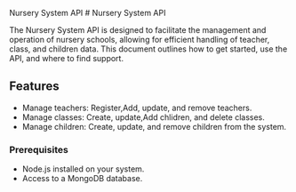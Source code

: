 Nursery System API # Nursery System API

The Nursery System API is designed to facilitate the management and operation of nursery schools, allowing for efficient handling of teacher, class, and children data. This document outlines how to get started, use the API, and where to find support.

## Features

- Manage teachers: Register,Add, update, and remove teachers.
- Manage classes: Create, update,Add chlidren, and delete classes.
- Manage children: Create, update, and remove children from the system.

### Prerequisites

- Node.js installed on your system.
- Access to a MongoDB database.


